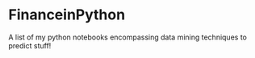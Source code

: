 # FinanceinPython
A list of my python notebooks encompassing data mining techniques to predict stuff!
